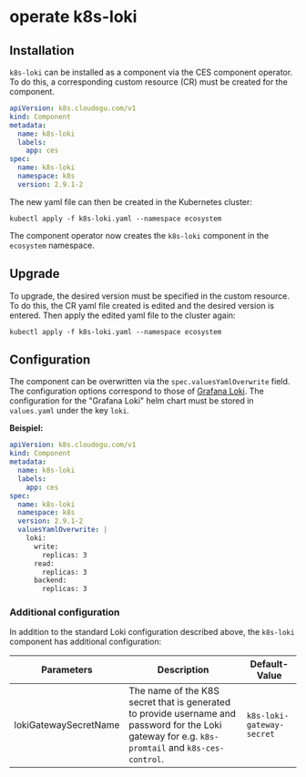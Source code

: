# operate k8s-loki

## Installation

`k8s-loki` can be installed as a component via the CES component operator.
To do this, a corresponding custom resource (CR) must be created for the component.

```yaml
apiVersion: k8s.cloudogu.com/v1
kind: Component
metadata:
  name: k8s-loki
  labels:
    app: ces
spec:
  name: k8s-loki
  namespace: k8s
  version: 2.9.1-2
```

The new yaml file can then be created in the Kubernetes cluster:

```shell
kubectl apply -f k8s-loki.yaml --namespace ecosystem
```

The component operator now creates the `k8s-loki` component in the `ecosystem` namespace.

## Upgrade

To upgrade, the desired version must be specified in the custom resource.
To do this, the CR yaml file created is edited and the desired version is entered.
Then apply the edited yaml file to the cluster again:

```shell
kubectl apply -f k8s-loki.yaml --namespace ecosystem
```

## Configuration

The component can be overwritten via the `spec.valuesYamlOverwrite` field. The configuration options correspond to those
of
[Grafana Loki](https://grafana.com/docs/loki/latest/setup/install/helm/reference/).
The configuration for the "Grafana Loki" helm chart must be stored in `values.yaml` under the key `loki`.

**Beispiel:**

```yaml
apiVersion: k8s.cloudogu.com/v1
kind: Component
metadata:
  name: k8s-loki
  labels:
    app: ces
spec:
  name: k8s-loki
  namespace: k8s
  version: 2.9.1-2
  valuesYamlOverwrite: |
    loki:
      write:
        replicas: 3
      read:
        replicas: 3
      backend:
        replicas: 3
```

### Additional configuration

In addition to the standard Loki configuration described above, the `k8s-loki` component has additional configuration:

| Parameters            | Description                                                                                                                                       | Default-Value             |
|-----------------------|---------------------------------------------------------------------------------------------------------------------------------------------------|---------------------------|
| lokiGatewaySecretName | The name of the K8S secret that is generated to provide username and password for the Loki gateway for e.g. `k8s-promtail` and `k8s-ces-control`. | `k8s-loki-gateway-secret` |

